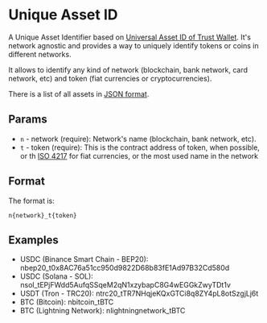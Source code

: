 # Unique Asset ID

A Unique Asset Identifier based on [Universal Asset ID of Trust Wallet](https://developer.trustwallet.com/developer/listing-new-assets/universal_asset_id). It's network agnostic and provides a way to uniquely identify tokens or coins in different networks.

It allows to identify any kind of network (blockchain, bank network, card network, etc) and token (fiat currencies or cryptocurrencies).

There is a list of all assets in [JSON format](../data/unique-asset.json).

## Params
- `n` - network (require): Network's name (blockchain, bank network, etc).
- `t` - token (require): This is the contract address of token, when possible, or th [ISO 4217](https://en.wikipedia.org/wiki/ISO_4217) for fiat currencies, or the most used name in the network

## Format
The format is:
```
n{network}_t{token}
```

## Examples

- USDC (Binance Smart Chain - BEP20): nbep20_t0x8AC76a51cc950d9822D68b83fE1Ad97B32Cd580d
- USDC (Solana - SOL): nsol_tEPjFWdd5AufqSSqeM2qN1xzybapC8G4wEGGkZwyTDt1v
- USDT (Tron - TRC20): ntrc20_tTR7NHqjeKQxGTCi8q8ZY4pL8otSzgjLj6t
- BTC (Bitcoin): nbitcoin_tBTC
- BTC (Lightning Network): nlightningnetwork_tBTC
